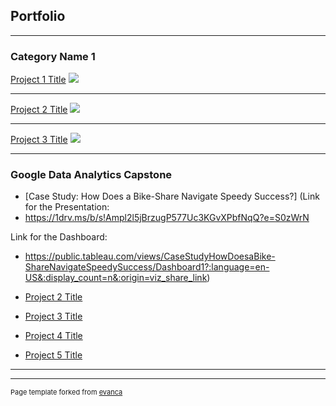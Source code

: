 ## Portfolio

---

### Category Name 1 

[Project 1 Title](/sample_page)
<img src="images/dummy_thumbnail.jpg?raw=true"/>

---
[Project 2 Title](/pdf/sample_presentation.pdf)
<img src="images/dummy_thumbnail.jpg?raw=true"/>

---
[Project 3 Title](http://example.com/)
<img src="images/dummy_thumbnail.jpg?raw=true"/>

---

### Google Data Analytics Capstone

- [Case Study: How Does a Bike-Share Navigate Speedy Success?]
    (Link for the Presentation:
- https://1drv.ms/b/s!Ampl2l5jBrzugP577Uc3KGvXPbfNqQ?e=S0zWrN

Link for the Dashboard:
- https://public.tableau.com/views/CaseStudyHowDoesaBike-ShareNavigateSpeedySuccess/Dashboard1?:language=en-US&:display_count=n&:origin=viz_share_link)

- [Project 2 Title](http://example.com/)
- [Project 3 Title](http://example.com/)
- [Project 4 Title](http://example.com/)
- [Project 5 Title](http://example.com/)

---




---
<p style="font-size:11px">Page template forked from <a href="https://github.com/evanca/quick-portfolio">evanca</a></p>
<!-- Remove above link if you don't want to attibute -->